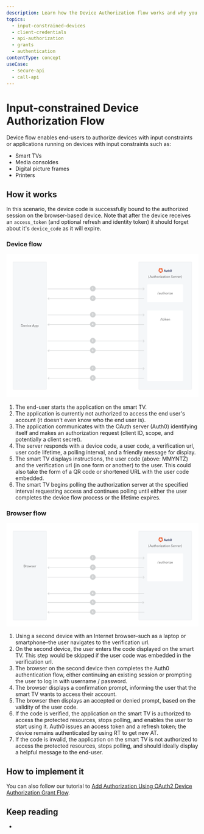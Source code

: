 ```yaml
---
description: Learn how the Device Authorization flow works and why you should use it for input-constrained device apps.
topics:
  - input-constrained-devices
  - client-credentials
  - api-authorization
  - grants
  - authentication
contentType: concept
useCase:
  - secure-api
  - call-api
---
```

# Input-constrained Device Authorization Flow

Device flow enables end-users to authorize devices with input constraints or applications running on devices with input constraints such as:

* Smart TVs
* Media consoldes
* Digital picture frames
* Printers

## How it works

In this scenario, the device code is successfully bound to the authorized session on the browser-based device. Note that after the device receives an `access_token` (and optional refresh and identity token) it should forget about it's `device_code` as it will expire.

### Device flow

![Input-constrained Device Authorization Sequence](/media/articles/flows/concepts/device.png)

1. The end-user starts the application on the smart TV.
2. The application is currently not authorized to access the end user's account (it doesn't even know who the end user is).
3. The application communicates with the OAuth server (Auth0) identifying itself and makes an authorization request (client ID, scope, and potentially a client secret).
4. The server responds with a device code, a user code, a verification url, user code lifetime, a polling interval, and a friendly message for display.
5. The smart TV displays instructions, the user code (above: MMYNTZ) and the verification url (in one form or another) to the user. This could also take the form of a QR code or shortened URL with the user code embedded.
6. The smart TV begins polling the authorization server at the specified interval requesting access and continues polling until either the user completes the device flow process or the lifetime expires.

### Browser flow

![Input-constrained Device Browser Authorization Sequence](/media/articles/flows/concepts/device-browser-flow.png)

1. Using a second device with an Internet browser–such as a laptop or smartphone–the user navigates to the verification url.
2. On the second device, the user enters the code displayed on the smart TV. This step would be skipped if the user code was embedded in the verification url.
3. The browser on the second device then completes the Auth0 authentication flow, either continuing an existing session or prompting the user to log in with username / password.
4. The browser displays a confirmation prompt, informing the user that the smart TV wants to access their account.
5. The browser then displays an accepted or denied prompt, based on the validity of the user code.
6. If the code is verified, the application on the smart TV is authorized to access the protected resources, stops polling, and enables the user to start using it. Auth0 issues an access token and a refresh token; the device remains authenticated by using RT to get new AT.
7. If the code is invalid, the application on the smart TV is not authorized to access the protected resources, stops polling, and should ideally display a helpful message to the end-user.

## How to implement it

You can also follow our tutorial to [Add Authorization Using OAuth2 Device Authorization Grant Flow](/flows/guides/device-flow/add-auth-using-device-app-grant-flow).

## Keep reading

* 